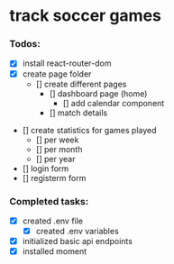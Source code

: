 # track soccer games

### Todos:
- [x] install react-router-dom
- [x] create page folder
  - [] create different pages
    - [] dashboard page (home)
      - [] add calendar component
    - [] match details 
- [] create statistics for games played
  - [] per week
  - [] per month
  - [] per year
- [] login form
- [] registerm form
 
### Completed tasks:
- [x] created .env file
  - [x] created .env variables
- [x] initialized basic api endpoints
- [x] installed moment
